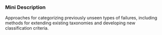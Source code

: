 ### Mini Description

Approaches for categorizing previously unseen types of failures, including methods for extending existing taxonomies and developing new classification criteria.
